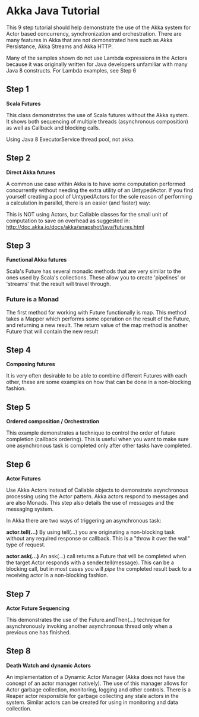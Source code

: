 # Akka Java Tutorial
This 9 step tutorial should help demonstrate the use of the Akka system for Actor based concurrency, synchronization and orchestration.  There are many features in Akka that are not demonstrated here such as Akka Persistance, Akka Streams and Akka HTTP.

Many of the samples shown do not use Lambda expressions in the Actors because it was originally written for Java developers unfamiliar with many Java 8 constructs.  For Lambda examples, see Step 6

## Step 1
**Scala Futures**

This class demonstrates the use of Scala futures without the Akka system. It shows both sequencing of multiple threads (asynchronous composition) as well as Callback and blocking calls.

Using Java 8 ExecutorService thread pool, not akka.

## Step 2
**Direct Akka futures**

A common use case within Akka is to have some computation performed concurrently without needing the extra utility of an UntypedActor. If you find yourself creating a pool of UntypedActors for the sole reason of performing a calculation in parallel, there is an easier (and faster) way:

This is NOT using Actors, but Callable classes for the small unit of computation to save on overhead as suggested in: http://doc.akka.io/docs/akka/snapshot/java/futures.html

## Step 3
**Functional Akka futures**

Scala's Future has several monadic methods that are very similar to the ones used by Scala's collections. These allow you to create 'pipelines' or 'streams' that the result will travel through.

### Future is a Monad
The first method for working with Future functionally is map. This method takes a Mapper which performs some operation on the result of the Future, and returning a new result. The return value of the map method is another Future that will contain the new result

## Step 4
**Composing futures**

It is very often desirable to be able to combine different Futures with each other, these are some examples on how that can be done in a non-blocking fashion.

## Step 5
**Ordered composition / Orchestration**

This example demonstrates a technique to control the order of future completion (callback ordering).  This is useful when you want to make sure one asynchronous task is completed only after other tasks have completed.

## Step 6
**Actor Futures**

Use Akka Actors instead of Callable objects to demonstrate asynchronous processing using the Actor pattern.  Akka actors respond to messages and are also Monads.  This step also details the use of messages and the messaging system.

In Akka there are two ways of triggering an asynchronous task:

**actor.tell(...)**
By using tell(...) you are originating a non-blocking task without any required response or callback.  This is a "throw it over the wall" type of request.

**actor.ask(...)**
An ask(...) call returns a Future<YourType> that will be completed when the target Actor responds with a sender.tell(message).  This can be a blocking call, but in most cases you will _pipe_ the completed result back to a receiving actor in a non-blocking fashion.

## Step 7
**Actor Future Sequencing**

This demonstrates the use of the Future.andThen(...) technique for asynchronously invoking another asynchronous thread only when a previous one has finished.

## Step 8
**Death Watch and dynamic Actors**

An implementation of a Dynamic Actor Manager (Akka does not have the concept of an actor manager natively).  The use of this manager allows for Actor garbage collection, monitoring, logging and other controls.  There is a Reaper actor responsible for garbage collecting any stale actors in the system.  Similar actors can be created for using in monitoring and data collection.
